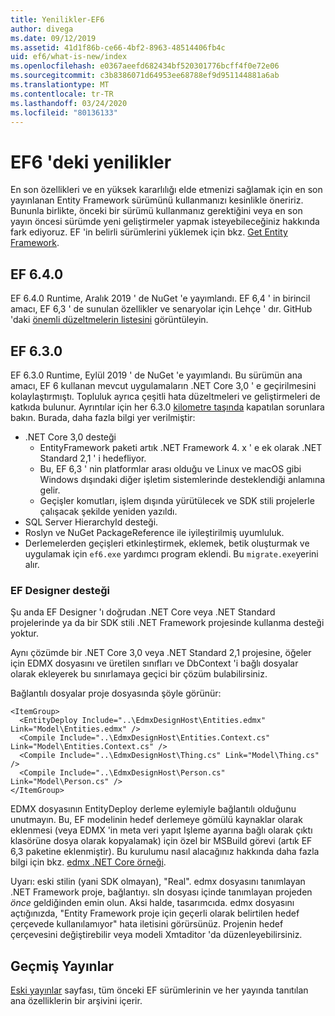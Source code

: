 ```yaml
---
title: Yenilikler-EF6
author: divega
ms.date: 09/12/2019
ms.assetid: 41d1f86b-ce66-4bf2-8963-48514406fb4c
uid: ef6/what-is-new/index
ms.openlocfilehash: e0367aeefd682434bf520301776bcff4f0e72e06
ms.sourcegitcommit: c3b8386071d64953ee68788ef9d951144881a6ab
ms.translationtype: MT
ms.contentlocale: tr-TR
ms.lasthandoff: 03/24/2020
ms.locfileid: "80136133"
---
```

# <a name="whats-new-in-ef6"></a>EF6 'deki yenilikler

En son özellikleri ve en yüksek kararlılığı elde etmenizi sağlamak için en son yayınlanan Entity Framework sürümünü kullanmanızı kesinlikle öneririz.
Bununla birlikte, önceki bir sürümü kullanmanız gerektiğini veya en son yayın öncesi sürümde yeni geliştirmeler yapmak isteyebileceğiniz hakkında fark ediyoruz.
EF 'in belirli sürümlerini yüklemek için bkz. [Get Entity Framework](~/ef6/fundamentals/install.md).

## <a name="ef-640"></a>EF 6.4.0

EF 6.4.0 Runtime, Aralık 2019 ' de NuGet 'e yayımlandı. EF 6,4 ' in birincil amacı, EF 6,3 ' de sunulan özellikler ve senaryolar için Lehçe ' dır. GitHub 'daki [önemli düzeltmelerin listesini](https://github.com/dotnet/ef6/milestone/14?closed=1) görüntüleyin.

## <a name="ef-630"></a>EF 6.3.0

EF 6.3.0 Runtime, Eylül 2019 ' de NuGet 'e yayımlandı. Bu sürümün ana amacı, EF 6 kullanan mevcut uygulamaların .NET Core 3,0 ' e geçirilmesini kolaylaştırmıştı. Topluluk ayrıca çeşitli hata düzeltmeleri ve geliştirmeleri de katkıda bulunur. Ayrıntılar için her 6.3.0 [kilometre taşında](https://github.com/aspnet/EntityFramework6/milestones?state=closed) kapatılan sorunlara bakın. Burada, daha fazla bilgi yer verilmiştir:

- .NET Core 3,0 desteği
  - EntityFramework paketi artık .NET Framework 4. x ' e ek olarak .NET Standard 2,1 ' i hedefliyor.
  - Bu, EF 6,3 ' nin platformlar arası olduğu ve Linux ve macOS gibi Windows dışındaki diğer işletim sistemlerinde desteklendiği anlamına gelir.
  - Geçişler komutları, işlem dışında yürütülecek ve SDK stili projelerle çalışacak şekilde yeniden yazıldı.
- SQL Server HierarchyId desteği.
- Roslyn ve NuGet PackageReference ile iyileştirilmiş uyumluluk.
- Derlemelerden geçişleri etkinleştirmek, eklemek, betik oluşturmak ve uygulamak için `ef6.exe` yardımcı program eklendi. Bu `migrate.exe`yerini alır.

### <a name="ef-designer-support"></a>EF Designer desteği

Şu anda EF Designer 'ı doğrudan .NET Core veya .NET Standard projelerinde ya da bir SDK stili .NET Framework projesinde kullanma desteği yoktur. 

Aynı çözümde bir .NET Core 3,0 veya .NET Standard 2,1 projesine, öğeler için EDMX dosyasını ve üretilen sınıfları ve DbContext 'i bağlı dosyalar olarak ekleyerek bu sınırlamaya geçici bir çözüm bulabilirsiniz.

Bağlantılı dosyalar proje dosyasında şöyle görünür:

``` csproj 
<ItemGroup>
  <EntityDeploy Include="..\EdmxDesignHost\Entities.edmx" Link="Model\Entities.edmx" />
  <Compile Include="..\EdmxDesignHost\Entities.Context.cs" Link="Model\Entities.Context.cs" />
  <Compile Include="..\EdmxDesignHost\Thing.cs" Link="Model\Thing.cs" />
  <Compile Include="..\EdmxDesignHost\Person.cs" Link="Model\Person.cs" />
</ItemGroup>
```

EDMX dosyasının EntityDeploy derleme eylemiyle bağlantılı olduğunu unutmayın. Bu, EF modelinin hedef derlemeye gömülü kaynaklar olarak eklenmesi (veya EDMX 'in meta veri yapıt Işleme ayarına bağlı olarak çıktı klasörüne dosya olarak kopyalamak) için özel bir MSBuild görevi (artık EF 6,3 paketine eklenmiştir). Bu kurulumu nasıl alacağınız hakkında daha fazla bilgi için bkz. [edmx .NET Core örneği](https://aka.ms/EdmxDotNetCoreSample).

Uyarı: eski stilin (yani SDK olmayan), "Real". edmx dosyasını tanımlayan .NET Framework proje, bağlantıyı. sln dosyası içinde tanımlayan projeden _önce_ geldiğinden emin olun. Aksi halde, tasarımcıda. edmx dosyasını açtığınızda, "Entity Framework proje için geçerli olarak belirtilen hedef çerçevede kullanılamıyor" hata iletisini görürsünüz. Projenin hedef çerçevesini değiştirebilir veya modeli Xmtaditor 'da düzenleyebilirsiniz.

## <a name="past-releases"></a>Geçmiş Yayınlar

[Eski yayınlar](past-releases.md) sayfası, tüm önceki EF sürümlerinin ve her yayında tanıtılan ana özelliklerin bir arşivini içerir.
